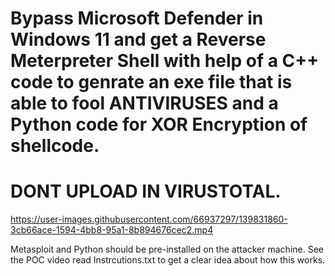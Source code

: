 # Bypass Microsoft Defender in Windows 11 and get a Reverse Meterpreter Shell with help of a C++ code to genrate an exe file that is able to fool ANTIVIRUSES and a Python code for XOR Encryption of shellcode. 
# DONT UPLOAD IN VIRUSTOTAL. 




https://user-images.githubusercontent.com/66937297/139831860-3cb66ace-1594-4bb8-95a1-8b894676cec2.mp4

Metasploit and Python should be pre-installed on the attacker machine. See the POC video read Instrcutions.txt to get a clear idea about how this works.

